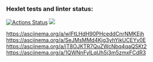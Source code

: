 ### Hexlet tests and linter status:
[![Actions Status](https://github.com/Xpamju/frontend-project-44/workflows/hexlet-check/badge.svg)](https://github.com/Xpamju/frontend-project-44/actions)
<a href="https://codeclimate.com/github/Xpamju/frontend-project-44/maintainability"><img src="https://api.codeclimate.com/v1/badges/7aaff6408e16e9af40bb/maintainability" /></a>

 https://asciinema.org/a/wIFtLHdH90PHceddCnrNMKEjh
 https://asciinema.org/a/SeJMsMMd4Kjg3yhYikUCEYv0E
 https://asciinema.org/a/jT8OJKTR7QuZWcNbq4qaQSKt2
 https://asciinema.org/a/1QWNnFyILqUh5j3m5zmxFCdR3
